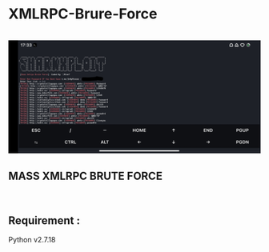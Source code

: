 # XMLRPC-Brure-Force
<br>
<img src="https://raw.githubusercontent.com/InMyMine7/XMLRPC-Brure-Force/main/xml.jpg"

<br>
<H2>MASS XMLRPC BRUTE FORCE</H2>
<br>
<H2>Requirement :</H2>
Python v2.7.18
